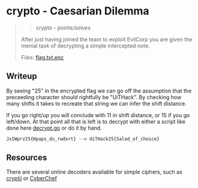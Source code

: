 # crypto - Caesarian Dilemma

> > crypto - *points/solves*
>
> After just having joined the team to exploit EvilCorp you are given the menial task of decrypting a simple intercepted note.
>
> Files: [flag.txt.enc](src/flag.txt.enc)

## Writeup

By seeing "25" in the encrypted flag we can go off the assumption that the
preceeding character should rightfully be "UiTHack". By checking how many
shifts it takes to recreate that string we can infer the shift distance.

If you go right/up you will conclude with 11 in shift distance, or 15 if you
go left/down. At that point all that is left is to decrypt with either a script
like done here [decrypt.go](decrypt.go) or do it by hand.

```txt
JxIWprz25{Hpaps_du_rwdxrt} --> UiTHack25{Salad_of_choice}
```

## Resources

There are several online decoders available for simple ciphers, such as [cryptii](https://cryptii.com/pipes/caesar-cipher) or [CyberChef](https://gchq.github.io/CyberChef/)
